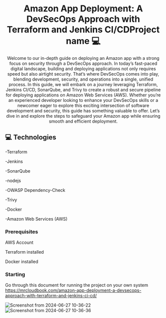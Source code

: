                  
 
<h1 align="center" style="font-weight: bold;">Amazon App Deployment: A DevSecOps Approach with Terraform and Jenkins CI/CDProject name 💻</h1>



<p align="center">Welcome to our in-depth guide on deploying an Amazon app with a strong focus on security through a DevSecOps approach. In today’s fast-paced digital landscape, building and deploying applications not only requires speed but also airtight security. That’s where DevSecOps comes into play, blending development, security, and operations into a single, unified process. In this guide, we will embark on a journey leveraging Terraform, Jenkins CI/CD, SonarQube, and Trivy to create a robust and secure pipeline for deploying applications on Amazon Web Services (AWS). Whether you’re an experienced developer looking to enhance your DevSecOps skills or a newcomer eager to explore this exciting intersection of software development and security, this guide has something valuable to offer. Let’s dive in and explore the steps to safeguard your Amazon app while ensuring smooth and efficient deployment.</p>


 
<h2 id="technologies">💻 Technologies</h2>

-Terraform

-Jenkins

-SonarQube

-nodejs

-OWASP Dependency-Check

-Trivy

-Docker

-Amazon Web Services (AWS)
 
<h3>Prerequisites</h3>

AWS Account

Terraform installed

Docker installed
 
<h3>Starting</h3>

Go through this document for running the project on your own system
https://mrcloudbook.com/amazon-app-deployment-a-devsecops-approach-with-terraform-and-jenkins-ci-cd/

![Screenshot from 2024-06-27 10-36-22](https://github.com/AtharvaNawathe/DevSecOps---Amazon-clone/assets/63600324/0b81d378-6c8b-4fb9-ae4a-0556f42b1cbd)
![Screenshot from 2024-06-27 10-36-36](https://github.com/AtharvaNawathe/DevSecOps---Amazon-clone/assets/63600324/22bdf85b-10ae-4b9e-aa04-797d64d792c5)


